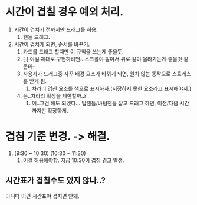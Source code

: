 # 시간이 겹칠 경우 예외 처리.
1. 시간이 겹치기 전까지만 드래그를 허용.
    1. 핸들 드래그.
2. 시간이 겹치게 되면, 순서를 바꾸기.
    1. 카드를 드래그 할때만 이 규칙을 쓰는게 좋을듯.
    2. ~~[ ] 이걸 제대로 구현하려면...스크롤이 알아서 위로 같이 올라가는게 좋을것 같은데..~~
    3. 사용자가 드래그중 자꾸 배경 요소가 바뀌게 되면, 원치 않는 동작으로 스트레스를 받게 됨.
        1. 차라리 겹친 요소를 색으로 표시하자.(저장하지 못한 요소라고 표시해야지.)
    4. 음..차라리 확장을 제한할까..?
       1. 어..그건 해도 되겠다... 탑핸들/바텀핸들 잡고 드래그 하면, 이전/다음 시간까지만 확장하게.

# 겹침 기준 변경. -> 해결.
1. (9:30 ~ 10:30) (10:30 ~ 11:30)
   1. 이걸 허용해야함. 지금 10:30이 겹침 경고 발생.

## 시간표가 겹칠수도 있지 않나..?
아니다 이건 시간표야 겹치면 안돼.
